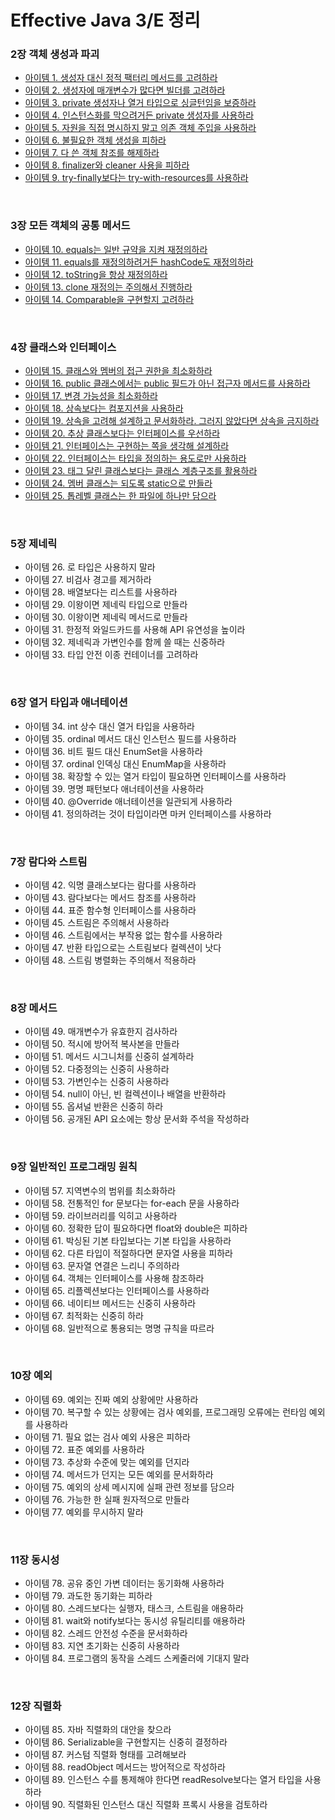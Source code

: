# Effective Java 3/E 정리

### 2장 객체 생성과 파괴
- [아이템 1. 생성자 대신 정적 팩터리 메서드를 고려하라](https://suaring.notion.site/Item-1-29ab12bff2244092999a7ac59d3d5b8f?pvs=4)
- [아이템 2. 생성자에 매개변수가 많다면 빌더를 고려하라](https://suaring.notion.site/Item-2-8d3adf7e5b0d4006ad382b94ff0b27ea?pvs=4)
- [아이템 3. private 생성자나 열거 타입으로 싱글턴임을 보증하라](https://suaring.notion.site/Item-3-private-4afc145d18a7456fa7c7e03af0758525?pvs=4)
- [아이템 4. 인스턴스화를 막으려거든 private 생성자를 사용하라](https://suaring.notion.site/Item-4-private-abb0a5ebffb04dc59fdf21043d52dfa2?pvs=4)
- [아이템 5. 자원을 직접 명시하지 말고 의존 객체 주입을 사용하라](https://suaring.notion.site/Item-5-576c4675ef37443caf925c323881f485?pvs=4)
- [아이템 6. 불필요한 객체 생성을 피하라](https://suaring.notion.site/Item-6-04086f1349a94c1fa8b9ed76ee2021c8?pvs=4)
- [아이템 7. 다 쓴 객체 참조를 해제하라](https://suaring.notion.site/Item-7-37dd298d94e4476b8274e011d218ac7b?pvs=4)
- [아이템 8. finalizer와 cleaner 사용을 피하라](https://suaring.notion.site/Item-8-finalizer-cleaner-e50d1fd6bfab4a9d85cfbdd2bd56b3b2?pvs=4)
- [아이템 9. try-finally보다는 try-with-resources를 사용하라](https://suaring.notion.site/Item-9-try-finally-try-with-resources-74d779bb50cd4a7890dea54e92f7927c?pvs=4)

<br>

### 3장 모든 객체의 공통 메서드
- [아이템 10. equals는 일반 규약을 지켜 재정의하라](https://suaring.notion.site/Item-10-equals-ae87a179cbd147adbc9a288a5892490b?pvs=4)
- [아이템 11. equals를 재정의하려거든 hashCode도 재정의하라](https://suaring.notion.site/Item-11-equals-hashCode-81001d968f0a4a2bbb3e65c76ee3c73e?pvs=4)
- [아이템 12. toString을 항상 재정의하라](https://suaring.notion.site/Item-12-toString-6bfb24edf35c4df08c44f33bfce5a296?pvs=4)
- [아이템 13. clone 재정의는 주의해서 진행하라](https://suaring.notion.site/Item-13-clone-eb6548eafd484a5eb69ebc327a709b3d?pvs=4)
- [아이템 14. Comparable을 구현할지 고려하라](https://suaring.notion.site/Item-14-Comparable-97e9de4896624e5491ea3dcf01fad45a?pvs=4)

<br>

### 4장 클래스와 인터페이스
- [아이템 15. 클래스와 멤버의 접근 권한을 최소화하라](https://suaring.notion.site/Item-15-5deb6432fa524a7c866084707f5b1f74?pvs=4)
- [아이템 16. public 클래스에서는 public 필드가 아닌 접근자 메서드를 사용하라](https://suaring.notion.site/Item-16-public-public-5d272249c7dc4aa98157f9ecb4a75ae6?pvs=4)
- [아이템 17. 변경 가능성을 최소화하라](https://suaring.notion.site/Item-17-b472054f63024ffd828c5749fe5ed301?pvs=4)
- [아이템 18. 상속보다는 컴포지션을 사용하라](https://suaring.notion.site/Item-18-cd2dc3262ccc4a59b3e1722281c6977e?pvs=4)
- [아이템 19. 상속을 고려해 설계하고 문서화하라. 그러지 않았다면 상속을 금지하라](https://suaring.notion.site/Item-19-40ff8b2b6e624312bfbfdce1c8d7ae35?pvs=4)
- [아이템 20. 추상 클래스보다는 인터페이스를 우선하라](https://suaring.notion.site/Item-20-39848fd23c224e65827c6f690c5ab4fd?pvs=4)
- [아이템 21. 인터페이스는 구현하는 쪽을 생각해 설계하라](https://suaring.notion.site/Item-21-ac1cf27da5e947f9b577e5219f9c43e5?pvs=4)
- [아이템 22. 인터페이스는 타입을 정의하는 용도로만 사용하라](https://suaring.notion.site/Item-22-690eebf7c6a44c54a790fe991032ca0a?pvs=4)
- [아이템 23. 태그 달린 클래스보다는 클래스 계층구조를 활용하라](https://suaring.notion.site/Item-23-5151387d20fb4befaf910a0fc0a9a403?pvs=4)
- [아이템 24. 멤버 클래스는 되도록 static으로 만들라](https://suaring.notion.site/Item-24-static-b0a4808e81ed4ca39281b8fb367a882f?pvs=4)
- [아이템 25. 톱레벨 클래스는 한 파일에 하나만 담으라](https://suaring.notion.site/Item-25-a6f43a5eef1947d2ba075d80bcbd1312?pvs=4)


<br>

### 5장 제네릭
- 아이템 26. 로 타입은 사용하지 말라
- 아이템 27. 비검사 경고를 제거하라
- 아이템 28. 배열보다는 리스트를 사용하라
- 아이템 29. 이왕이면 제네릭 타입으로 만들라
- 아이템 30. 이왕이면 제네릭 메서드로 만들라
- 아이템 31. 한정적 와일드카드를 사용해 API 유연성을 높이라
- 아이템 32. 제네릭과 가변인수를 함께 쓸 때는 신중하라
- 아이템 33. 타입 안전 이종 컨테이너를 고려하라


<br>

### 6장 열거 타입과 애너테이션
- 아이템 34. int 상수 대신 열거 타입을 사용하라
- 아이템 35. ordinal 메서드 대신 인스턴스 필드를 사용하라
- 아이템 36. 비트 필드 대신 EnumSet을 사용하라
- 아이템 37. ordinal 인덱싱 대신 EnumMap을 사용하라
- 아이템 38. 확장할 수 있는 열거 타입이 필요하면 인터페이스를 사용하라
- 아이템 39. 명명 패턴보다 애너테이션을 사용하라
- 아이템 40. @Override 애너테이션을 일관되게 사용하라
- 아이템 41. 정의하려는 것이 타입이라면 마커 인터페이스를 사용하라


<br>

### 7장 람다와 스트림
- 아이템 42. 익명 클래스보다는 람다를 사용하라
- 아이템 43. 람다보다는 메서드 참조를 사용하라
- 아이템 44. 표준 함수형 인터페이스를 사용하라
- 아이템 45. 스트림은 주의해서 사용하라
- 아이템 46. 스트림에서는 부작용 없는 함수를 사용하라
- 아이템 47. 반환 타입으로는 스트림보다 컬렉션이 낫다
- 아이템 48. 스트림 병렬화는 주의해서 적용하라


<br>

### 8장 메서드
- 아이템 49. 매개변수가 유효한지 검사하라
- 아이템 50. 적시에 방어적 복사본을 만들라
- 아이템 51. 메서드 시그니처를 신중히 설계하라
- 아이템 52. 다중정의는 신중히 사용하라
- 아이템 53. 가변인수는 신중히 사용하라
- 아이템 54. null이 아닌, 빈 컬렉션이나 배열을 반환하라
- 아이템 55. 옵셔널 반환은 신중히 하라
- 아이템 56. 공개된 API 요소에는 항상 문서화 주석을 작성하라


<br>

### 9장 일반적인 프로그래밍 원칙
- 아이템 57. 지역변수의 범위를 최소화하라
- 아이템 58. 전통적인 for 문보다는 for-each 문을 사용하라
- 아이템 59. 라이브러리를 익히고 사용하라
- 아이템 60. 정확한 답이 필요하다면 float와 double은 피하라
- 아이템 61. 박싱된 기본 타입보다는 기본 타입을 사용하라
- 아이템 62. 다른 타입이 적절하다면 문자열 사용을 피하라
- 아이템 63. 문자열 연결은 느리니 주의하라
- 아이템 64. 객체는 인터페이스를 사용해 참조하라
- 아이템 65. 리플렉션보다는 인터페이스를 사용하라
- 아이템 66. 네이티브 메서드는 신중히 사용하라
- 아이템 67. 최적화는 신중히 하라
- 아이템 68. 일반적으로 통용되는 명명 규칙을 따르라


<br>

### 10장 예외
- 아이템 69. 예외는 진짜 예외 상황에만 사용하라
- 아이템 70. 복구할 수 있는 상황에는 검사 예외를, 프로그래밍 오류에는 런타임 예외를 사용하라
- 아이템 71. 필요 없는 검사 예외 사용은 피하라
- 아이템 72. 표준 예외를 사용하라
- 아이템 73. 추상화 수준에 맞는 예외를 던지라
- 아이템 74. 메서드가 던지는 모든 예외를 문서화하라
- 아이템 75. 예외의 상세 메시지에 실패 관련 정보를 담으라
- 아이템 76. 가능한 한 실패 원자적으로 만들라
- 아이템 77. 예외를 무시하지 말라


<br>

### 11장 동시성
- 아이템 78. 공유 중인 가변 데이터는 동기화해 사용하라
- 아이템 79. 과도한 동기화는 피하라
- 아이템 80. 스레드보다는 실행자, 태스크, 스트림을 애용하라
- 아이템 81. wait와 notify보다는 동시성 유틸리티를 애용하라
- 아이템 82. 스레드 안전성 수준을 문서화하라
- 아이템 83. 지연 초기화는 신중히 사용하라
- 아이템 84. 프로그램의 동작을 스레드 스케줄러에 기대지 말라


<br>

### 12장 직렬화
- 아이템 85. 자바 직렬화의 대안을 찾으라
- 아이템 86. Serializable을 구현할지는 신중히 결정하라
- 아이템 87. 커스텀 직렬화 형태를 고려해보라
- 아이템 88. readObject 메서드는 방어적으로 작성하라
- 아이템 89. 인스턴스 수를 통제해야 한다면 readResolve보다는 열거 타입을 사용하라
- 아이템 90. 직렬화된 인스턴스 대신 직렬화 프록시 사용을 검토하라